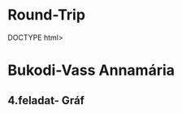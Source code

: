 # Round-Trip
DOCTYPE html>
<html lang="hu">
<head>
    <meta charset="UTF-8">
    <meta name="viewport" content="width=device-width, initial-scale=1.0">
    <title>Algoritmusok és adatszerkezetek</title>
    <meta name="author" content="Bukodi-Vass Annamária">

</head>
<body>
    <h1>Bukodi-Vass Annamária</h1>
  <h2>4.feladat- Gráf</h2>
  <a href="
</body>
